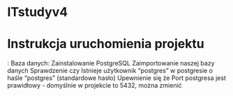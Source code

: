 # ITstudyv4

<h1>Instrukcja uruchomienia projektu</h1>:
  Baza danych:
    Zainstalowanie PostgreSQL
    Zaimportowanie naszej bazy danych
    Sprawdzenie czy Istnieje użytkownik “postgres” w postgresie o haśle “postgres” (standardowe hasło)
    Upewnienie się że Port postgresa jest prawidłowy - domyślnie w projekcie to 5432, można zmienić 
